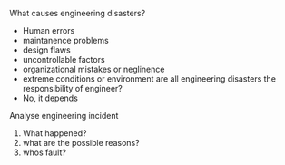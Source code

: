 What causes engineering disasters?
- Human errors
- maintanence problems
- design flaws
- uncontrollable factors
- organizational mistakes or neglinence
- extreme conditions or environment
are all engineering disasters the responsibility of engineer?
- No, it depends

Analyse engineering incident
1. What happened?
2. what are the possible reasons?
3. whos fault?